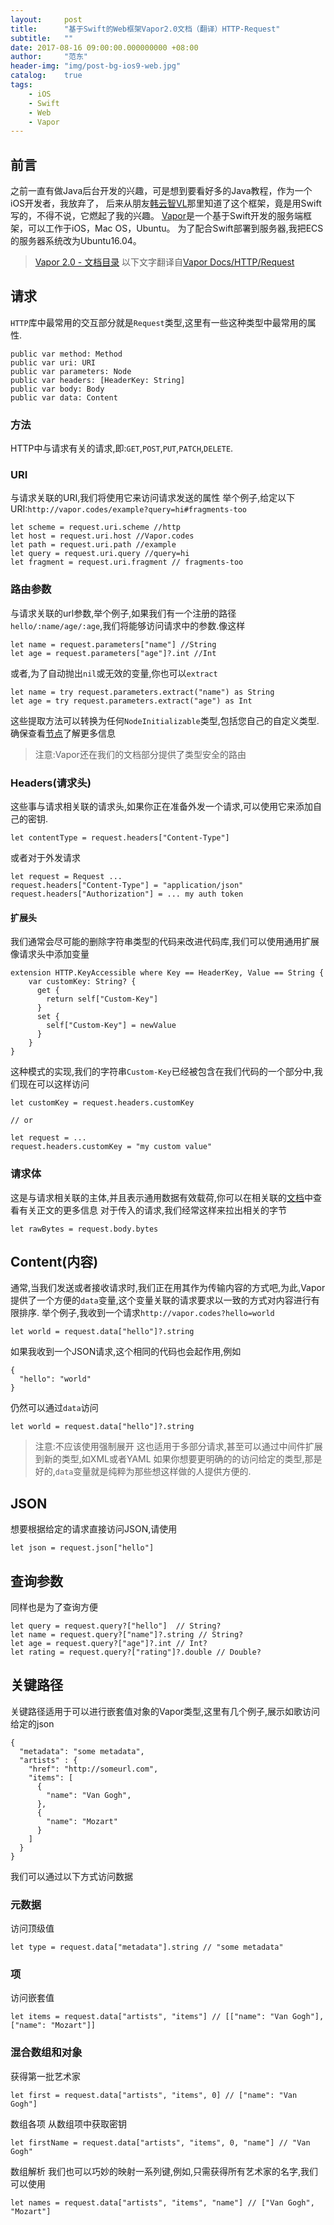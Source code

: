 ```yaml
---
layout:     post
title:      "基于Swift的Web框架Vapor2.0文档（翻译）HTTP-Request"
subtitle:   ""
date: 2017-08-16 09:00:00.000000000 +08:00
author:     "范东"
header-img: "img/post-bg-ios9-web.jpg"
catalog:    true
tags:
    - iOS
    - Swift
    - Web
    - Vapor
---
```

## 前言
之前一直有做Java后台开发的兴趣，可是想到要看好多的Java教程，作为一个iOS开发者，我放弃了，
后来从朋友[韩云智VL](http://www.jianshu.com/u/92f7630a351b)那里知道了这个框架，竟是用Swift写的，不得不说，它燃起了我的兴趣。
[Vapor](http://vapor.codes)是一个基于Swift开发的服务端框架，可以工作于iOS，Mac OS，Ubuntu。
为了配合Swift部署到服务器,我把ECS的服务器系统改为Ubuntu16.04。
> [Vapor 2.0 - 文档目录](https://github.com/fandongtongxue/VaporDoc/blob/master/README.md)
> 以下文字翻译自[Vapor Docs/HTTP/Request](https://docs.vapor.codes/2.0/http/request/)

## 请求

`HTTP`库中最常用的交互部分就是`Request`类型,这里有一些这种类型中最常用的属性.

```
public var method: Method
public var uri: URI
public var parameters: Node
public var headers: [HeaderKey: String]
public var body: Body
public var data: Content
```
### 方法
HTTP中与请求有关的请求,即:`GET`,`POST`,`PUT`,`PATCH`,`DELETE`.
### URI
与请求关联的URI,我们将使用它来访问请求发送的属性
举个例子,给定以下URI:`http://vapor.codes/example?query=hi#fragments-too`

```
let scheme = request.uri.scheme //http
let host = request.uri.host //Vapor.codes
let path = request.uri.path //example
let query = request.uri.query //query=hi
let fragment = request.uri.fragment // fragments-too
```
### 路由参数

与请求关联的url参数,举个例子,如果我们有一个注册的路径`hello/:name/age/:age`,我们将能够访问请求中的参数.像这样

```
let name = request.parameters["name"] //String
let age = request.parameters["age"]?.int //Int
```
或者,为了自动抛出`nil`或无效的变量,你也可以`extract`

```
let name = try request.parameters.extract("name") as String
let age = try request.parameters.extract("age") as Int
```
这些提取方法可以转换为任何`NodeInitializable`类型,包括您自己的自定义类型.确保查看[节点](https://github.com/vapor/node)了解更多信息
>注意:Vapor还在我们的文档部分提供了类型安全的路由

### Headers(请求头)
这些事与请求相关联的请求头,如果你正在准备外发一个请求,可以使用它来添加自己的密钥.

```
let contentType = request.headers["Content-Type"]  
```
或者对于外发请求

```
let request = Request ...
request.headers["Content-Type"] = "application/json"
request.headers["Authorization"] = ... my auth token
```
#### 扩展头
我们通常会尽可能的删除字符串类型的代码来改进代码库,我们可以使用通用扩展像请求头中添加变量

```
extension HTTP.KeyAccessible where Key == HeaderKey, Value == String {
    var customKey: String? {
      get {
        return self["Custom-Key"]
      }
      set {
        self["Custom-Key"] = newValue
      }
    }
}
```
这种模式的实现,我们的字符串`Custom-Key`已经被包含在我们代码的一个部分中,我们现在可以这样访问

```
let customKey = request.headers.customKey

// or

let request = ...
request.headers.customKey = "my custom value"
```
### 请求体
这是与请求相关联的主体,并且表示通用数据有效载荷,你可以在相关联的[文档](https://docs.vapor.codes/2.0/http/body/)中查看有关正文的更多信息
对于传入的请求,我们经常这样来拉出相关的字节

```
let rawBytes = request.body.bytes
```
## Content(内容)
通常,当我们发送或者接收请求时,我们正在用其作为传输内容的方式吧,为此,Vapor提供了一个方便的`data`变量,这个变量关联的请求要求以一致的方式对内容进行有限排序.
举个例子,我收到一个请求`http://vapor.codes?hello=world`

```
let world = request.data["hello"]?.string
```
如果我收到一个JSON请求,这个相同的代码也会起作用,例如

```
{
  "hello": "world"
}
```
仍然可以通过```data```访问

```
let world = request.data["hello"]?.string
```
>注意:不应该使用强制展开
这也适用于多部分请求,甚至可以通过中间件扩展到新的类型,如XML或者YAML
如果你想要更明确的的访问给定的类型,那是好的,`data`变量就是纯粹为那些想这样做的人提供方便的.

## JSON
想要根据给定的请求直接访问JSON,请使用

```
let json = request.json["hello"]
```
## 查询参数
同样也是为了查询方便

```
let query = request.query?["hello"]  // String?
let name = request.query?["name"]?.string // String?
let age = request.query?["age"]?.int // Int?
let rating = request.query?["rating"]?.double // Double?
```
## 关键路径
关键路径适用于可以进行嵌套值对象的Vapor类型,这里有几个例子,展示如歌访问给定的json

```
{
  "metadata": "some metadata",
  "artists" : {
    "href": "http://someurl.com",
    "items": [
      {
        "name": "Van Gogh",
      },
      {
        "name": "Mozart"
      }
    ]
  }
}
```
我们可以通过以下方式访问数据
### 元数据
访问顶级值

```
let type = request.data["metadata"].string // "some metadata"
```
### 项
访问嵌套值

```
let items = request.data["artists", "items"] // [["name": "Van Gogh"], ["name": "Mozart"]]
```
### 混合数组和对象
获得第一批艺术家

```
let first = request.data["artists", "items", 0] // ["name": "Van Gogh"]
```
数组各项
从数组项中获取密钥

```
let firstName = request.data["artists", "items", 0, "name"] // "Van Gogh"
```
数组解析
我们也可以巧妙的映射一系列键,例如,只需获得所有艺术家的名字,我们可以使用

```
let names = request.data["artists", "items", "name"] // ["Van Gogh", "Mozart"]
```